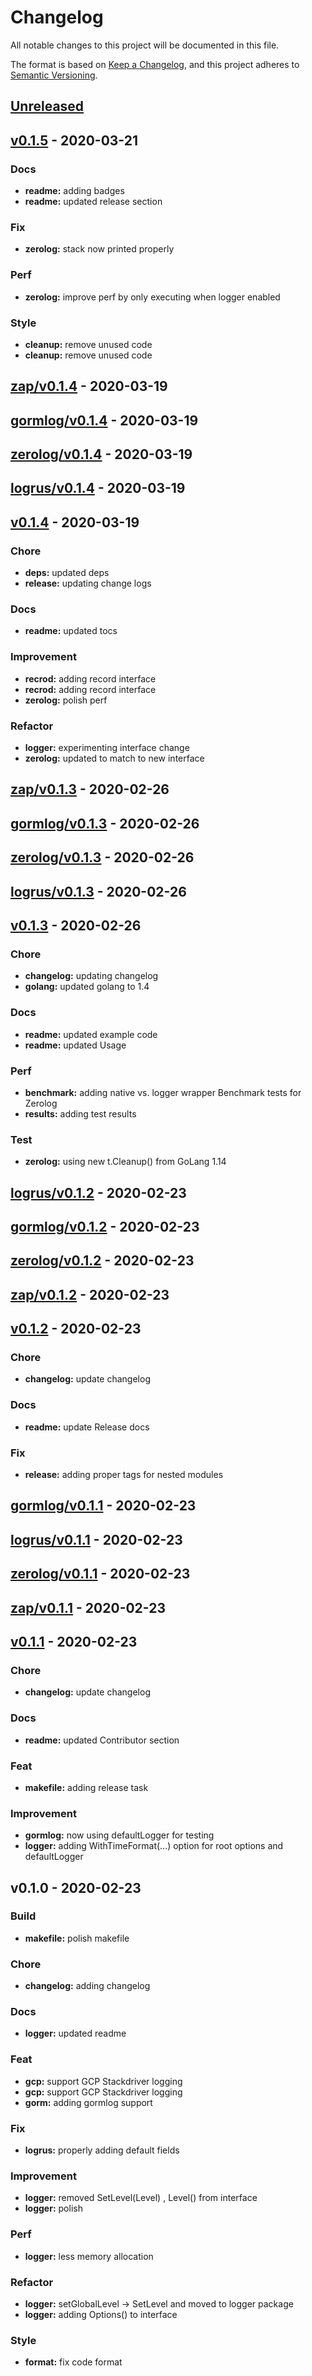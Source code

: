 # Changelog

All notable changes to this project will be documented in this file.

The format is based on [Keep a Changelog](https://keepachangelog.com/en/1.0.0/),
and this project adheres to [Semantic Versioning](https://semver.org/spec/v2.0.0.html).

<a name="unreleased"></a>
## [Unreleased]


<a name="v0.1.5"></a>
## [v0.1.5] - 2020-03-21
### Docs
- **readme:** adding badges
- **readme:** updated release section

### Fix
- **zerolog:** stack now printed properly

### Perf
- **zerolog:** improve perf by only executing when logger enabled

### Style
- **cleanup:** remove unused code
- **cleanup:** remove unused code


<a name="zap/v0.1.4"></a>
## [zap/v0.1.4] - 2020-03-19

<a name="gormlog/v0.1.4"></a>
## [gormlog/v0.1.4] - 2020-03-19

<a name="zerolog/v0.1.4"></a>
## [zerolog/v0.1.4] - 2020-03-19

<a name="logrus/v0.1.4"></a>
## [logrus/v0.1.4] - 2020-03-19

<a name="v0.1.4"></a>
## [v0.1.4] - 2020-03-19
### Chore
- **deps:** updated deps
- **release:** updating change logs

### Docs
- **readme:** updated tocs

### Improvement
- **recrod:** adding record interface
- **recrod:** adding record interface
- **zerolog:** polish perf

### Refactor
- **logger:** experimenting interface change
- **zerolog:** updated to match to new interface


<a name="zap/v0.1.3"></a>
## [zap/v0.1.3] - 2020-02-26

<a name="gormlog/v0.1.3"></a>
## [gormlog/v0.1.3] - 2020-02-26

<a name="zerolog/v0.1.3"></a>
## [zerolog/v0.1.3] - 2020-02-26

<a name="logrus/v0.1.3"></a>
## [logrus/v0.1.3] - 2020-02-26

<a name="v0.1.3"></a>
## [v0.1.3] - 2020-02-26
### Chore
- **changelog:** updating changelog
- **golang:** updated golang to 1.4

### Docs
- **readme:** updated example code
- **readme:** updated Usage

### Perf
- **benchmark:** adding native vs. logger wrapper Benchmark tests for Zerolog
- **results:** adding test results

### Test
- **zerolog:** using new t.Cleanup() from GoLang 1.14


<a name="logrus/v0.1.2"></a>
## [logrus/v0.1.2] - 2020-02-23

<a name="gormlog/v0.1.2"></a>
## [gormlog/v0.1.2] - 2020-02-23

<a name="zerolog/v0.1.2"></a>
## [zerolog/v0.1.2] - 2020-02-23

<a name="zap/v0.1.2"></a>
## [zap/v0.1.2] - 2020-02-23

<a name="v0.1.2"></a>
## [v0.1.2] - 2020-02-23
### Chore
- **changelog:** update changelog

### Docs
- **readme:** update Release docs

### Fix
- **release:** adding proper tags for nested modules


<a name="gormlog/v0.1.1"></a>
## [gormlog/v0.1.1] - 2020-02-23

<a name="logrus/v0.1.1"></a>
## [logrus/v0.1.1] - 2020-02-23

<a name="zerolog/v0.1.1"></a>
## [zerolog/v0.1.1] - 2020-02-23

<a name="zap/v0.1.1"></a>
## [zap/v0.1.1] - 2020-02-23

<a name="v0.1.1"></a>
## [v0.1.1] - 2020-02-23
### Chore
- **changelog:** update changelog

### Docs
- **readme:** updated Contributor section

### Feat
- **makefile:** adding release task

### Improvement
- **gormlog:** now using defaultLogger for testing
- **logger:** adding WithTimeFormat(...) option for root options and defaultLogger


<a name="v0.1.0"></a>
## v0.1.0 - 2020-02-23
### Build
- **makefile:** polish makefile

### Chore
- **changelog:** adding changelog

### Docs
- **logger:** updated readme

### Feat
- **gcp:** support GCP Stackdriver logging
- **gcp:** support GCP Stackdriver logging
- **gorm:** adding gormlog support

### Fix
- **logrus:** properly adding default fields

### Improvement
- **logger:** removed SetLevel(Level) , Level() from interface
- **logger:** polish

### Perf
- **logger:** less memory allocation

### Refactor
- **logger:** setGlobalLevel -> SetLevel and moved to logger package
- **logger:** adding Options() to interface

### Style
- **format:** fix code format


[Unreleased]: https://github.com/xmlking/micro-starter-kit/compare/v0.1.5...HEAD
[v0.1.5]: https://github.com/xmlking/micro-starter-kit/compare/zap/v0.1.4...v0.1.5
[zap/v0.1.4]: https://github.com/xmlking/micro-starter-kit/compare/gormlog/v0.1.4...zap/v0.1.4
[gormlog/v0.1.4]: https://github.com/xmlking/micro-starter-kit/compare/zerolog/v0.1.4...gormlog/v0.1.4
[zerolog/v0.1.4]: https://github.com/xmlking/micro-starter-kit/compare/logrus/v0.1.4...zerolog/v0.1.4
[logrus/v0.1.4]: https://github.com/xmlking/micro-starter-kit/compare/v0.1.4...logrus/v0.1.4
[v0.1.4]: https://github.com/xmlking/micro-starter-kit/compare/zap/v0.1.3...v0.1.4
[zap/v0.1.3]: https://github.com/xmlking/micro-starter-kit/compare/gormlog/v0.1.3...zap/v0.1.3
[gormlog/v0.1.3]: https://github.com/xmlking/micro-starter-kit/compare/zerolog/v0.1.3...gormlog/v0.1.3
[zerolog/v0.1.3]: https://github.com/xmlking/micro-starter-kit/compare/logrus/v0.1.3...zerolog/v0.1.3
[logrus/v0.1.3]: https://github.com/xmlking/micro-starter-kit/compare/v0.1.3...logrus/v0.1.3
[v0.1.3]: https://github.com/xmlking/micro-starter-kit/compare/logrus/v0.1.2...v0.1.3
[logrus/v0.1.2]: https://github.com/xmlking/micro-starter-kit/compare/gormlog/v0.1.2...logrus/v0.1.2
[gormlog/v0.1.2]: https://github.com/xmlking/micro-starter-kit/compare/zerolog/v0.1.2...gormlog/v0.1.2
[zerolog/v0.1.2]: https://github.com/xmlking/micro-starter-kit/compare/zap/v0.1.2...zerolog/v0.1.2
[zap/v0.1.2]: https://github.com/xmlking/micro-starter-kit/compare/v0.1.2...zap/v0.1.2
[v0.1.2]: https://github.com/xmlking/micro-starter-kit/compare/gormlog/v0.1.1...v0.1.2
[gormlog/v0.1.1]: https://github.com/xmlking/micro-starter-kit/compare/logrus/v0.1.1...gormlog/v0.1.1
[logrus/v0.1.1]: https://github.com/xmlking/micro-starter-kit/compare/zerolog/v0.1.1...logrus/v0.1.1
[zerolog/v0.1.1]: https://github.com/xmlking/micro-starter-kit/compare/zap/v0.1.1...zerolog/v0.1.1
[zap/v0.1.1]: https://github.com/xmlking/micro-starter-kit/compare/v0.1.1...zap/v0.1.1
[v0.1.1]: https://github.com/xmlking/micro-starter-kit/compare/v0.1.0...v0.1.1
